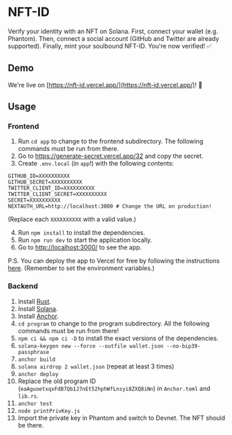 # NFT-ID

Verify your identity with an NFT on Solana. First, connect your wallet (e.g. Phantom). Then, connect a social account (GitHub and Twitter are already supported). Finally, mint your soulbound NFT-ID. You're now verified! ✅

## Demo

We're live on [https://nft-id.vercel.app/](https://nft-id.vercel.app/)! 🎉

## Usage

### Frontend

1. Run `cd app` to change to the frontend subdirectory. The following commands must be run from there.
2. Go to https://generate-secret.vercel.app/32 and copy the secret.
3. Create `.env.local` (in `app`!) with the following contents:

```
GITHUB_ID=XXXXXXXXXX
GITHUB_SECRET=XXXXXXXXXX
TWITTER_CLIENT_ID=XXXXXXXXXX
TWITTER_CLIENT_SECRET=XXXXXXXXXX
SECRET=XXXXXXXXXX
NEXTAUTH_URL=http://localhost:3000 # Change the URL on production!
```

(Replace each `XXXXXXXXXX` with a valid value.)

4. Run `npm install` to install the dependencies.
5. Run `npm run dev` to start the application locally.
6. Go to [http://localhost:3000/](http://localhost:3000/) to see the app.

P.S. You can deploy the app to Vercel for free by following the instructions [here](https://vercel.com/new?utm_medium=default-template&filter=next.js&utm_source=create-next-app&utm_campaign=create-next-app-readme). (Remember to set the environment variables.)

### Backend

1. Install [Rust](https://www.rust-lang.org/tools/install).
2. Install [Solana](https://docs.solana.com/cli/install-solana-cli-tools#macos--linux).
3. Install [Anchor](https://www.anchor-lang.com/docs/installation#anchor).
4. `cd program` to change to the program subdirectory. All the following commands must be run from there!
5. `npm ci && npm ci -D` to install the exact versions of the dependencies.
6. `solana-keygen new --force --outfile wallet.json --no-bip39-passphrase`
7. `anchor build`
8. `solana airdrop 2 wallet.json` (repeat at least 3 times)
9. `anchor deploy`
10. Replace the old program ID (`eaAguoetxqxFdB7Qb1J7nEt52hphWfLnsyi8ZXQ8iNn`) in `Anchor.toml` and `lib.rs`.
11. `anchor test`
12. `node printPrivKey.js`
13. Import the private key in Phantom and switch to Devnet. The NFT should be there.
